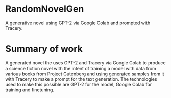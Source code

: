 # RandomNovelGen
A generative novel using GPT-2 via Google Colab and prompted with Tracery.

# Summary of work
A generated novel the uses GPT-2 and Tracery via Google Colab to produce a science fiction novel with the intent of training a model with data from various books from Project Gutenberg and using generated samples from it with Tracery to make a prompt for the text generation. The technologies used to make this possible are GPT-2 for the model, Google Colab for training and finetuning.
